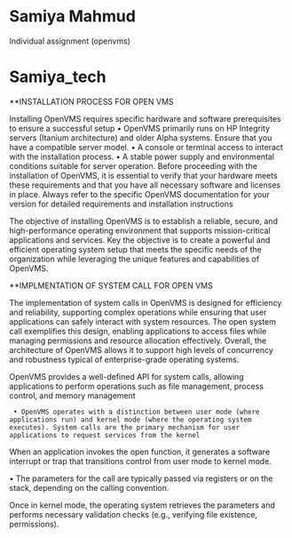 # Samiya Mahmud
Individual assignment (openvms)
# Samiya_tech

**INSTALLATION PROCESS FOR OPEN VMS 

Installing OpenVMS requires specific hardware and software prerequisites to ensure a successful setup
• OpenVMS primarily runs on HP Integrity servers (Itanium architecture) and older Alpha systems. Ensure that you have a compatible server model.
• A console or terminal access to interact with the installation process.
• A stable power supply and environmental conditions suitable for server operation.
Before proceeding with the installation of OpenVMS, it is essential to verify that your hardware meets these requirements and that you have all necessary software and licenses in place. Always refer to the specific OpenVMS documentation for your version for detailed requirements and installation instructions

The objective of installing OpenVMS is to establish a reliable, secure, and high-performance operating environment that supports mission-critical applications and services. Key 
 the objective is to create a powerful and efficient operating system setup that meets the specific needs of the organization while leveraging the unique features and capabilities of OpenVMS.

**IMPLMENTATION OF SYSTEM CALL FOR OPEN VMS 

The implementation of system calls in OpenVMS is designed for efficiency and reliability, supporting complex operations while ensuring that user applications can safely interact with system resources. The open system call exemplifies this design, enabling applications to access files while managing permissions and resource allocation effectively. Overall, the architecture of OpenVMS allows it to support high levels of concurrency and robustness typical of enterprise-grade operating systems.

  OpenVMS provides a well-defined API for system calls, allowing applications to perform operations such as file management, process control, and memory management

     • OpenVMS operates with a distinction between user mode (where applications run) and kernel mode (where the operating system executes). System calls are the primary mechanism for user applications to request services from the kernel

  When an application invokes the open function, it generates a software interrupt or trap that transitions control from user mode to kernel mode.

   • The parameters for the call are typically passed via registers or on the stack, depending on the calling convention.

  Once in kernel mode, the operating system retrieves the parameters and performs necessary validation checks (e.g., verifying file existence, permissions).
